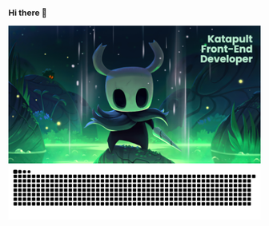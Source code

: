 ### Hi there 👋

[![MasterHead](./assets/banner.png)](https://github.com/artem-deikun-katapult)
![Github snake svg](https://raw.githubusercontent.com/pacholoamit/pacholoamit/snake-svg/github-contribution-grid-snake.svg)
<!--
**artem-deikun-katapult/artem-deikun-katapult** is a ✨ _special_ ✨ repository because its `README.md` (this file) appears on your GitHub profile.

Here are some ideas to get you started:

- 🔭 I’m currently working on ...
- 🌱 I’m currently learning ...
- 👯 I’m looking to collaborate on ...
- 🤔 I’m looking for help with ...
- 💬 Ask me about ...
- 📫 How to reach me: ...
- 😄 Pronouns: ...
- ⚡ Fun fact: ...
-->
